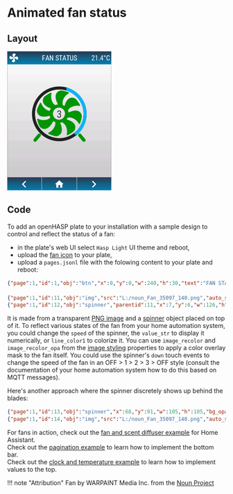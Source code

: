 <h1>Animated fan status</h1>

<h2>Layout</h2>

![Animated screenshot](../../assets/images/screenshots/fan-anim.gif)


<h2>Code</h2>

To add an openHASP plate to your installation with a sample design to control and reflect the status of a fan:

- in the plate's web UI select `Hasp Light` UI theme and reboot,
- upload the [fan icon](../../assets/users/noun_Fan_35097_140.png) to your plate,
- upload a `pages.jsonl` file with the folowing content to your plate and reboot:

```json
{"page":1,"id":1,"obj":"btn","x":0,"y":0,"w":240,"h":30,"text":"FAN STATUS","text_font":16,"bg_color":"#2C3E50","text_color":"#FFFFFF","radius":0,"border_side":0,"click":0}

{"page":1,"id":11,"obj":"img","src":"L:/noun_Fan_35097_140.png","auto_size":1,"w":140,"h":140,"x":50,"y":75,"image_recolor":"lime","image_recolor_opa":150}
{"page":1,"id":12,"obj":"spinner","parentid":11,"x":7,"y":6,"w":126,"h":126,"bg_opa":0,"border_width":0,"line_width":7,"line_width1":7,"type":2,"angle":120,"speed":1000,"value_str":3}

```

It is made from a transparent [PNG image](../../../design/objects/#image) and a [spinner](../../../design/objects/#spinner) object placed on top of it. To reflect various states of the fan from your home automation system, you could change the `speed` of the spinner, the `value_str` to display it numerically, or `line_color1` to colorize it. You can use `image_recolor` and `image_recolor_opa` from the [image styling](../../../design/styling/#image) properties to apply a color overlay mask to the fan itself. You could use the spinner's `down` touch events to change the speed of the fan in an OFF > 1 > 2 > 3 > OFF style (consult the documentation of your home automation system how to do this based on MQTT messages).

Here's another approach where the spinner discretely shows up behind the blades:

```json
{"page":1,"id":13,"obj":"spinner","x":68,"y":91,"w":105,"h":105,"bg_opa":0,"border_width":0,"line_width":0,"line_width1":32,"line_color1":"orange","line_rounded1":1,"type":2,"angle":160,"speed":1000,"value_str":3,"value_ofs_y":1}
{"page":1,"id":14,"obj":"img","src":"L:/noun_Fan_35097_140.png","auto_size":1,"w":140,"h":140,"x":50,"y":75,"image_recolor":"silver","image_recolor_opa":120}

```

For fans in action, check out the [fan and scent diffuser example](../../home-assistant/sampl_conf/#fan-and-scent-diffuser) for Home Assistant.    
Check out the [pagination example](../example-pagination) to learn how to implement the bottom bar.  
Check out the [clock and temperature example](../../home-assistant/sampl_conf/#display-clock-and-temperature) to learn how to implement values to the top.  

!!! note "Attribution" 
    Fan by WARPAINT Media Inc. from the [Noun Project](https://thenounproject.com/search/?q=fan+spinning&i=35097)

